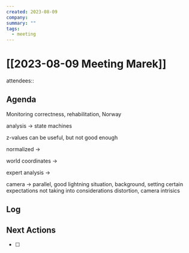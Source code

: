 ```yaml
---
created: 2023-08-09
company: 
summary: ""
tags:
  - meeting
---
```


# [[2023-08-09 Meeting Marek]]

attendees::

## Agenda

Monitoring correctness, rehabilitation, Norway

analysis -> state machines

z-values can be useful, but not good enough

normalized ->

world coordinates ->

expert analysis ->

camera -> parallel, good lightning situation, background, setting certain expectations
not taking into considerations distortion, camera intrisics

## Log

## Next Actions

- [ ]
